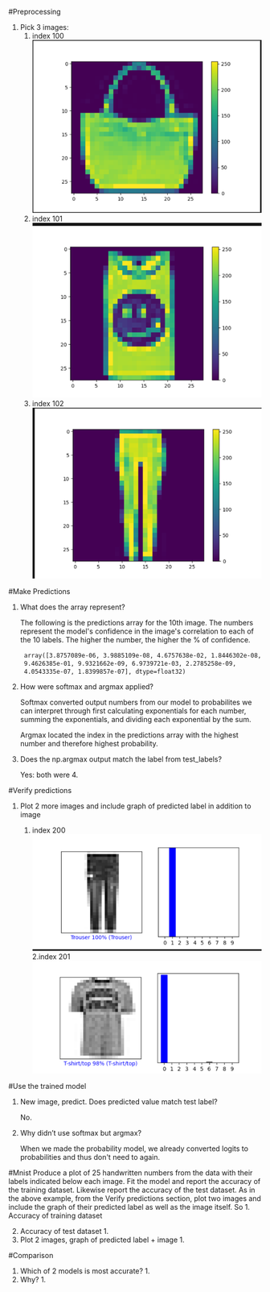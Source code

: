 #Preprocessing
1. Pick 3 images:
    1. index 100
   ![img.png](docs/img.png)
    2. index 101
   ![img_1.png](docs/img_1.png)
    3. index 102
   ![img_2.png](docs/img_2.png)
       

#Make Predictions
1. What does the array represent?
   
    The following is the predictions array for the 10th image.
        The numbers represent the model's confidence in the image's 
        correlation to each of the 10 labels. The higher the number, the
        higher the % of confidence.
        
        array([3.8757089e-06, 3.9885109e-08, 4.6757638e-02, 1.8446302e-08,
        9.4626385e-01, 9.9321662e-09, 6.9739721e-03, 2.2785258e-09,
        4.0543335e-07, 1.8399857e-07], dtype=float32)
2. How were softmax and argmax applied?
    
    Softmax converted output numbers from our model to probabilites we can interpret 
    through first calculating exponentials for each number, summing 
    the exponentials, and dividing each exponential by the sum.
   
    Argmax located the index in the predictions array with the highest number
    and therefore highest probability.
   

3. Does the np.argmax output match the label from test_labels?

    Yes: both were 4.


#Verify predictions
1. Plot 2 more images and include graph of predicted label in addition to image
   
    1. index 200
   ![img.png](img.png)
    2.index 201
   ![img_1.png](img_1.png)
       

#Use the trained model
1. New image, predict. Does predicted value match test label?
    
    No.
2. Why didn’t use softmax but argmax?
   
    When we made the probability model, we already converted
    logits to probabilities and thus don't need to again.


#Mnist
Produce a plot of 25 handwritten numbers from the data with their labels indicated below each image. Fit the model and report the accuracy of the training dataset. Likewise report the accuracy of the test dataset. As in the above example, from the Verify predictions section, plot two images and include the graph of their predicted label as well as the image itself.
So 1. Accuracy of training dataset

2. Accuracy of test dataset
    1.
3. Plot 2 images, graph of predicted label + image
    1.


#Comparison
1. Which of 2 models is most accurate?
    1.
2. Why?
    1. 

